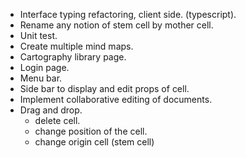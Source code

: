  - Interface typing refactoring, client side. (typescript).
 - Rename any notion of stem cell by mother cell. 
 - Unit test.
 - Create multiple mind maps.
 - Cartography library page.
 - Login page.
 - Menu bar.
 - Side bar to display and edit props of cell.
 - Implement collaborative editing of documents.
 - Drag and drop.
    - delete cell.
    - change position of the cell.
    - change origin cell (stem cell)

